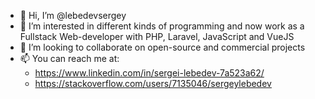 - 👋 Hi, I’m @lebedevsergey
- 👀 I’m interested in different kinds of programming and now work as a Fullstack Web-developer with PHP, Laravel, JavaScript and VueJS 
- 💞️ I’m looking to collaborate on open-source and commercial projects
- 📫 You can reach me at:
  - https://www.linkedin.com/in/sergei-lebedev-7a523a62/
  - https://stackoverflow.com/users/7135046/sergeylebedev

<!---
lebedevsergey/lebedevsergey is a ✨ special ✨ repository because its `README.md` (this file) appears on your GitHub profile.
You can click the Preview link to take a look at your changes.
--->
